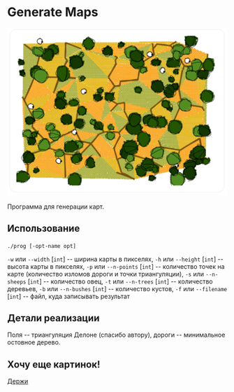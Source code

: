 # Generate Maps

![](screens/map.png)

Программа для генерации карт.

## Использование

`./prog [-opt-name opt]`

`-w` или `--width` [`int`] -- ширина карты в пикселях,
`-h` или `--height` [`int`] -- высота карты в пикселях,
`-p` или `--n-points` [`int`] -- количество точек на карте (количество изломов дороги и точки триангуляции),
`-s` или `--n-sheeps` [`int`] -- количество овец,
`-t` или `--n-trees` [`int`] -- количество деревьев,
`-b` или `--n-bushes` [`int`] -- количество кустов,
`-f` или `--filename` [`int`] -- файл, куда записывать результат

## Детали реализации

Поля -- триангуляция Делоне (спасибо автору), дороги -- минимальное остовное дерево.

## Хочу еще картинок!

[Держи](https://mech-math-msu.github.io/map-generator)